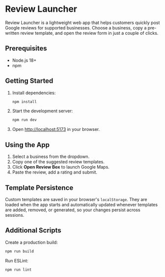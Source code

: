 # Review Launcher

Review Launcher is a lightweight web app that helps customers quickly post Google reviews for supported businesses. Choose a business, copy a pre-written review template, and open the review form in just a couple of clicks.

## Prerequisites

- Node.js 18+
- npm

## Getting Started

1. Install dependencies:

   ```bash
   npm install
   ```

2. Start the development server:

   ```bash
   npm run dev
   ```

3. Open <http://localhost:5173> in your browser.

## Using the App

1. Select a business from the dropdown.
2. Copy one of the suggested review templates.
3. Click **Open Review Box** to launch Google Maps.
4. Paste the review, add a rating and submit.

## Template Persistence

Custom templates are saved in your browser's `localStorage`. They are loaded when the app starts and automatically updated whenever templates are added, removed, or generated, so your changes persist across sessions.

## Additional Scripts

Create a production build:

```bash
npm run build
```

Run ESLint:

```bash
npm run lint
```
